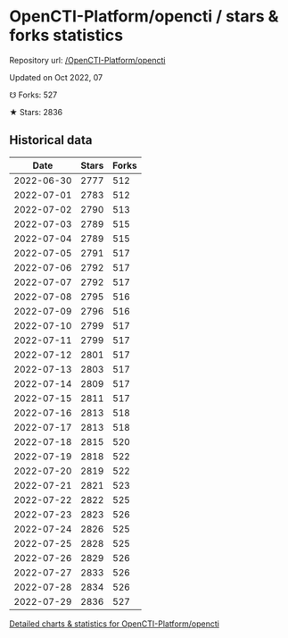 # OpenCTI-Platform/opencti / stars & forks statistics

Repository url: [/OpenCTI-Platform/opencti](https://github.com/OpenCTI-Platform/opencti)

Updated on Oct 2022, 07

☋ Forks: 527

★ Stars: 2836

## Historical data
| Date | Stars | Forks |
|------|-------|-------|
| 2022-06-30 | 2777 | 512 | 
| 2022-07-01 | 2783 | 512 | 
| 2022-07-02 | 2790 | 513 | 
| 2022-07-03 | 2789 | 515 | 
| 2022-07-04 | 2789 | 515 | 
| 2022-07-05 | 2791 | 517 | 
| 2022-07-06 | 2792 | 517 | 
| 2022-07-07 | 2792 | 517 | 
| 2022-07-08 | 2795 | 516 | 
| 2022-07-09 | 2796 | 516 | 
| 2022-07-10 | 2799 | 517 | 
| 2022-07-11 | 2799 | 517 | 
| 2022-07-12 | 2801 | 517 | 
| 2022-07-13 | 2803 | 517 | 
| 2022-07-14 | 2809 | 517 | 
| 2022-07-15 | 2811 | 517 | 
| 2022-07-16 | 2813 | 518 | 
| 2022-07-17 | 2813 | 518 | 
| 2022-07-18 | 2815 | 520 | 
| 2022-07-19 | 2818 | 522 | 
| 2022-07-20 | 2819 | 522 | 
| 2022-07-21 | 2821 | 523 | 
| 2022-07-22 | 2822 | 525 | 
| 2022-07-23 | 2823 | 526 | 
| 2022-07-24 | 2826 | 525 | 
| 2022-07-25 | 2828 | 525 | 
| 2022-07-26 | 2829 | 526 | 
| 2022-07-27 | 2833 | 526 | 
| 2022-07-28 | 2834 | 526 | 
| 2022-07-29 | 2836 | 527 | 


[Detailed charts & statistics for OpenCTI-Platform/opencti](https://reviewgithub.com/rep/OpenCTI-Platform/opencti)
